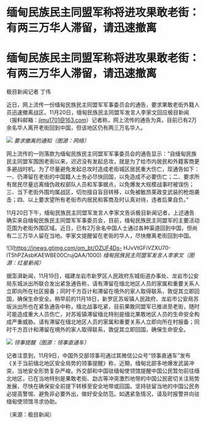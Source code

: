 # 缅甸民族民主同盟军称将进攻果敢老街：有两三万华人滞留，请迅速撤离

# 缅甸民族民主同盟军称将进攻果敢老街：有两三万华人滞留，请迅速撤离

极目新闻记者 丁伟

近日，网上流传一份缅甸民族民主同盟军军事委员会的通告，要求果敢老街外籍人员迅速撤离战区。11月20日，缅甸民族民主同盟军发言人李家文回应极目新闻（报料邮箱：jimu1701@163.com）记者称，网上流传的通告为真，目前已有2万余名华人离开老街回到中国，但该地区仍有两三万名华人。

![](https://inews.gtimg.com/om_bt/OWAQJv2LKKrAPeFGPdd8ECfBQaVOYx2IUSV_Dtc4GHC1gAA/1000)
_要求撤离的通知（图源：网络）_

网上流传的一则落款为缅甸民族民主同盟军军事委员会的通告显示：“自缅甸民族民主同盟军围困老街以来，迟迟没有发起总攻，就是为了给市内居民和外籍客商更多避战时机。为了尽量避免发起总攻时造成老街城区居民重大伤亡，现通告如下：一、仍滞留在老街的中国籍人士务必尽快回国，以免造成不必要伤亡；二、要求所有居民尽量远离缅伪政权部队人员和军事据点，以免爆发大规模战事时被误伤；三、当下老街外围均属战区，切勿擅自盲目转移，以免被敏昂莱政变武装的枪炮袭击；四、以上要求望所有老街市内居民和客商及时认真对待，违者后果自负。”

11月20日下午，缅甸民族民主同盟军发言人李家文告诉极目新闻记者，上述通告确实来自缅甸民族民主同盟军军事委员会，目前，缅甸民族民主同盟军的主要活动范围为老街外围区域。近日，已有2万余名中国人士通过各种渠道回到中国，但尚有二三万华人留在当地。李家文提醒留在老街的华人，尽快撤离老街回到中国。

![](https://inews.gtimg.com/om_bt/OZUF4Ds-
HJvVtGFiVZXU70-lT5hPZAsbKAEWBE00CrujQAA/1000) _缅甸民族民主同盟军发言人李家文（图源：红星新闻）_

据澎湃新闻，11月19日，福建龙岩市新罗区人民政府东城街道办事处、龙岩市公安局东城派出所联合发出紧急通告称，请有滞留在缅北地区人员的家属和重要关系人立即向所在社区报备；同时千方百计和滞留在境外的家人取得联系，敦促其立即回国，确保生命安全。稍早前的11月18日，新罗区苏坂镇人民政府、龙岩市公安局苏坂派出所也在紧急通告中称，缅北战事吃紧，目前果敢同盟军已推进至老街，随时可能造成重大人员伤亡，对苏坂镇滞留缅北特别是缅北果敢地区人员的生命安全构成严重威胁。请有滞留在缅北地区人员的家属和重要关系人立即向所在村报备；同时千方百计和滞留在境外的家人取得联系，敦促其立即回国，确保生命安全。

![](https://inews.gtimg.com/om_bt/OFH_3WpfQox8UWvhphNAXZm47UHZMn5u-jrlbooXzbIo8AA/1000)
_领事提醒（图源：领事直通车）_

记者注意到，11月9日，中国外交部领事司通过其微信公众号“领事直通车”发布《关于当前缅北地区安全局势的领事提醒》称，近期，缅甸北部多地爆发武装冲突，当地安全形势复杂严峻。外交部和中国驻缅甸使领馆提醒中国公民暂勿前往缅北地区，已在当地特别是果敢老街、勐古等冲突激烈地带的中国公民密切关注局势发展，尽快在确保安全前提下转移至安全地带或回国。坚持驻留当地的中国公民务必提高警惕、避免非必要外出，做好安全防范。如遇紧急情况，请及时报警并向驻缅甸使领馆寻求协助。

（来源：极目新闻）

